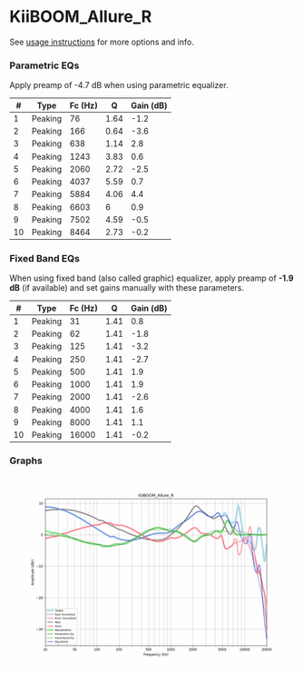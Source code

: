 # KiiBOOM_Allure_R
See [usage instructions](https://github.com/jaakkopasanen/AutoEq#usage) for more options and info.

### Parametric EQs
Apply preamp of -4.7 dB when using parametric equalizer.

|   # | Type    |   Fc (Hz) |    Q |   Gain (dB) |
|-----|---------|-----------|------|-------------|
|   1 | Peaking |        76 | 1.64 |        -1.2 |
|   2 | Peaking |       166 | 0.64 |        -3.6 |
|   3 | Peaking |       638 | 1.14 |         2.8 |
|   4 | Peaking |      1243 | 3.83 |         0.6 |
|   5 | Peaking |      2060 | 2.72 |        -2.5 |
|   6 | Peaking |      4037 | 5.59 |         0.7 |
|   7 | Peaking |      5884 | 4.06 |         4.4 |
|   8 | Peaking |      6603 | 6    |         0.9 |
|   9 | Peaking |      7502 | 4.59 |        -0.5 |
|  10 | Peaking |      8464 | 2.73 |        -0.2 |

### Fixed Band EQs
When using fixed band (also called graphic) equalizer, apply preamp of **-1.9 dB** (if available) and set gains manually with these parameters.

|   # | Type    |   Fc (Hz) |    Q |   Gain (dB) |
|-----|---------|-----------|------|-------------|
|   1 | Peaking |        31 | 1.41 |         0.8 |
|   2 | Peaking |        62 | 1.41 |        -1.8 |
|   3 | Peaking |       125 | 1.41 |        -3.2 |
|   4 | Peaking |       250 | 1.41 |        -2.7 |
|   5 | Peaking |       500 | 1.41 |         1.9 |
|   6 | Peaking |      1000 | 1.41 |         1.9 |
|   7 | Peaking |      2000 | 1.41 |        -2.6 |
|   8 | Peaking |      4000 | 1.41 |         1.6 |
|   9 | Peaking |      8000 | 1.41 |         1.1 |
|  10 | Peaking |     16000 | 1.41 |        -0.2 |

### Graphs
![](./KiiBOOM_Allure_R.png)
